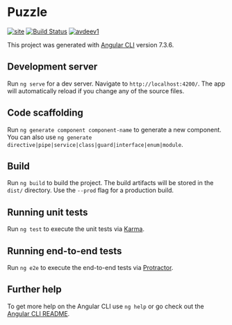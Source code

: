 # Puzzle

[![site](https://img.shields.io/website?url=https%3A%2F%2Ftrains.zisest.ru)](https://puzzle.avdeev1.now.sh/)
[![Build Status](https://travis-ci.com/avdeev1/gamePuzzle.svg?branch=master)](https://travis-ci.com/avdeev1/gamePuzzle)
[![avdeev1](https://circleci.com/gh/avdeev1/gamePuzzle.svg?style=svg)](https://circleci.com/gh/avdeev1/gamePuzzle)

This project was generated with [Angular CLI](https://github.com/angular/angular-cli) version 7.3.6.

## Development server

Run `ng serve` for a dev server. Navigate to `http://localhost:4200/`. The app will automatically reload if you change any of the source files.

## Code scaffolding

Run `ng generate component component-name` to generate a new component. You can also use `ng generate directive|pipe|service|class|guard|interface|enum|module`.

## Build

Run `ng build` to build the project. The build artifacts will be stored in the `dist/` directory. Use the `--prod` flag for a production build.

## Running unit tests

Run `ng test` to execute the unit tests via [Karma](https://karma-runner.github.io).

## Running end-to-end tests

Run `ng e2e` to execute the end-to-end tests via [Protractor](http://www.protractortest.org/).

## Further help

To get more help on the Angular CLI use `ng help` or go check out the [Angular CLI README](https://github.com/angular/angular-cli/blob/master/README.md).

